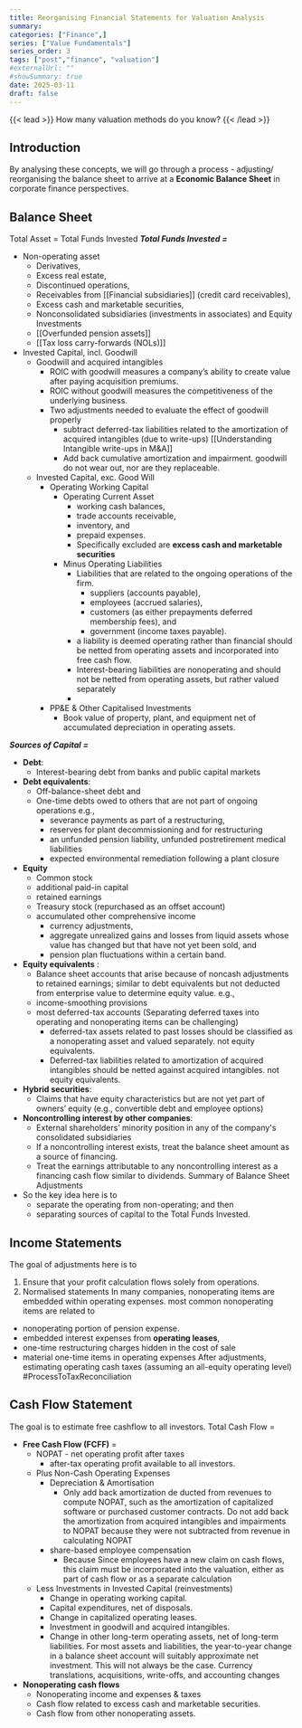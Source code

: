 ```yaml
---
title: Reorganising Financial Statements for Valuation Analysis
summary: 
categories: ["Finance",]
series: ["Value Fundamentals"]
series_order: 3
tags: ["post","finance", "valuation"]
#externalUrl: ""
#showSummary: true
date: 2025-03-11
draft: false
---
```


{{< lead >}}
How many valuation methods do you know?
{{< /lead >}}

## Introduction
By analysing these concepts, we will go through a process - adjusting/ reorganising the balance sheet to arrive at a **Economic Balance Sheet** in corporate finance perspectives.

## Balance Sheet 
Total Asset = Total Funds Invested
***Total Funds Invested =***
* Non-operating asset
	* Derivatives, 
	* Excess real estate,
	* Discontinued operations,
	* Receivables from [[Financial subsidiaries]] (credit card receivables), 
	* Excess cash and marketable securities, 
	* Nonconsolidated subsidiaries (investments in associates) and Equity Investments
	* [[Overfunded pension assets]]
	* [[Tax loss carry-forwards (NOLs)]]
* Invested Capital, incl. Goodwill
	* Goodwill and acquired intangibles
		* ROIC with goodwill measures a company’s ability to create value after paying acquisition premiums. 
		* ROIC without goodwill measures the competitiveness of the underlying business.
		* Two adjustments needed to evaluate the effect of goodwill properly
			* subtract deferred-tax liabilities related to the amortization of acquired intangibles (due to write-ups) [[Understanding Intangible write-ups in M&A]]
			* Add back cumulative amortization and impairment.
			  goodwill do not wear out, nor are they replaceable.
	* Invested Capital, exc. Good Will 
		* Operating Working Capital
			* Operating Current Asset
				* working cash balances, 
				* trade accounts receivable, 
				* inventory, and 
				* prepaid expenses. 
				* Specifically excluded are **excess cash and marketable securities**
			* Minus Operating Liabilities
				* Liabilities that are related to the ongoing operations of the firm.
					* suppliers (accounts payable), 
					* employees (accrued salaries), 
					* customers (as either prepayments deferred membership fees), and
					* government (income taxes payable).
				* a liability is deemed operating rather than financial should be netted from operating assets and incorporated into free cash flow. 
				* Interest-bearing liabilities are nonoperating and should not be netted from operating assets, but rather valued separately
				* 
		* PP&E & Other Capitalised Investments
			* Book value of property, plant, and equipment net of accumulated depreciation in operating assets.

***Sources of Capital =*** 
* **Debt**:  
	* Interest-bearing debt from banks and public capital markets 
* **Debt equivalents**:  
	* Off-balance-sheet debt and 
	* One-time debts owed to others that are not part of ongoing operations e.g., 
		* severance payments as part of a restructuring, 
		* reserves for plant decommissioning and for restructuring
		* an unfunded pension liability, unfunded postretirement medical liabilities
		* expected environmental remediation following a plant closure
* **Equity** 
	* Common stock
	* additional paid-in capital
	* retained earnings
	* Treasury stock (repurchased as an offset account)
	* accumulated other comprehensive income
		* currency adjustments, 
		* aggregate unrealized gains and losses from liquid assets whose value has changed but that have not yet been sold, and 
		* pension plan fluctuations within a certain band.
* **Equity equivalents** : 
	* Balance sheet accounts that arise because of noncash adjustments to retained earnings; similar to debt equivalents but not deducted from enterprise value to determine equity value. e.g.,
	* income-smoothing provisions
	* most deferred-tax accounts (Separating deferred taxes into operating and nonoperating items can be challenging)
		* deferred-tax assets related to past losses should be classified as a nonoperating asset and valued separately. not equity equivalents.
		* Deferred-tax liabilities related to amortization of acquired intangibles should be netted against acquired intangibles. not equity equivalents.
* **Hybrid securities**: 
	* Claims that have equity characteristics but are not yet part of owners’ equity (e.g., convertible debt and employee options)
* **Noncontrolling interest by other companies**: 
	* External shareholders’ minority position in any of the company's consolidated subsidiaries
	* If a noncontrolling interest exists, treat the balance sheet amount as a source of financing.
	* Treat the earnings attributable to any noncontrolling interest as a financing cash flow similar to dividends.
Summary of Balance Sheet Adjustments 
* So the key idea here is to 
	* separate the operating from non-operating; and then 
	* separating sources of capital to the Total Funds Invested.

## Income Statements
The goal of adjustments here is to 
1. Ensure that your profit calculation flows solely from operations.
2. Normalised statements
In many companies, nonoperating items are embedded within operating expenses. most common nonoperating items are related to 
* nonoperating portion of pension expense.
* embedded interest expenses from **operating leases**, 
* one-time restructuring charges hidden in the cost of sale
* material one-time items in operating expenses
After adjustments, estimating operating cash taxes (assuming an all-equity operating level) #ProcessToTaxReconciliation
## Cash Flow Statement
The goal is to estimate free cashflow to all investors. 
Total Cash Flow = 
* **Free Cash Flow (FCFF)** = 
	* NOPAT - net operating profit after taxes
		* after-tax operating profit available to all investors.
	* Plus Non-Cash Operating Expenses 
		* Depreciation & Amortisation
			* Only add back amortization de ducted from revenues to compute NOPAT, such as the amortization of capitalized software or purchased customer contracts. Do not add back the amortization from acquired intangibles and impairments to NOPAT because they were not subtracted from revenue in calculating NOPAT
		* share-based employee compensation
			* Because Since employees have a new claim on cash flows, this claim must be incorporated into the valuation, either as part of cash flow or as a separate calculation
	- Less Investments in Invested Capital (reinvestments)
		- Change in operating working capital.
		- Capital expenditures, net of disposals.
		- Change in capitalized operating leases.
		- Investment in goodwill and acquired intangibles.
		- Change in other long-term operating assets, net of long-term liabilities.
		For most assets and liabilities, the year-to-year change in a balance sheet account will suitably approximate net investment. This will not always be the case. Currency translations, acquisitions, write-offs, and accounting changes
* **Nonoperating cash flows**
	* Nonoperating income and expenses & taxes
	* Cash flow related to excess cash and marketable securities.
	* Cash flow from other nonoperating assets.
